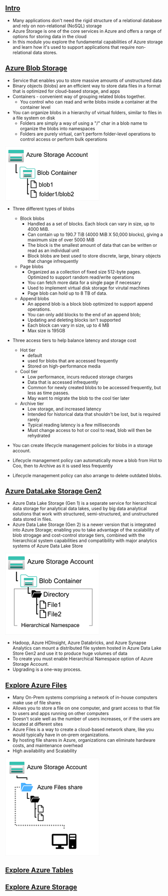 ## [Intro](https://learn.microsoft.com/en-us/training/modules/explore-provision-deploy-non-relational-data-services-azure/1-introduction)

- Many applications don't need the rigid structure of a relational database and rely on non-relational (NoSQL) storage
- Azure Storage is one of the core services in Azure and offers a range of options for storing data in the cloud
- In this module you explore the fundamental capabilities of Azure storage and learn how it's used to support applications that require non-relational data stores.

## [Azure Blob Storage](https://learn.microsoft.com/en-us/training/modules/explore-provision-deploy-non-relational-data-services-azure/2-azure-blob-storage)
- Service that enables you to store massive amounts of unstructured data
- Binary objects (blobs) are an efficient way to store data files in a format that is optimized for cloud-based storage, and apps
- Containers - convenient way of grouping related blobs together. 
    - You control who can read and write blobs inside a container at the container level
- You can organize blobs in a hierarchy of virtual folders, similar to files in a file system on disk
    - Folders are simply a way of using a "/" char in a blob name to organize the blobs into namespaces
    - Folders are purely virtual, can't perform folder-level operations to control access or perform bulk operations

![alt text](image-12.png)

- Three different types of blobs
    - Block blobs 
        - Handled as a set of blocks. Each block can vary in size, up to 4000 MiB.
        - Can contain up to 190.7 TiB (4000 MiB X 50,000 blocks), giving a maximum size of over 5000 MiB
        - The block is the smallest amount of data that can be written or read as an individual unit
        - Block blobs are best used to store discrete, large, binary objects that change infrequently
    - Page blobs
        - Organized as a collection of fixed size 512-byte pages. Optimized to support random read/write operations
        - You can fetch more data for a single page if necessary
        - Used to implement virtual disk storage for virutal machines
        - Page blob can hold up to 8 TB of data.
    - Append blobs
        - An append blob is a block blob optimized to support append operations.
        - You can only add blocks to the end of an append blob; 
        - Updating and deleting blocks isn't supported
        - Each block can vary in size, up to 4 MB
        - Max size is 195GB

- Three access tiers to help balance latency and storage cost
    - Hot tier
        - default
        - used for blobs that are accessed frequently
        - Stored on high-performance media
    - Cool tier
        - Low performance, incurs reduced storage charges
        - Data that is accessed infrequently
        - Common for newly created blobs to be accessed frequently, but less as time passes.
        - May want to migrate the blob to the cool tier later
    - Archive tier
        - Low storage, and increased latency
        - Intended for historical data that shouldn't be lost, but is required rarely
        - Typical reading latency is a few milliseconds
        - Must change access to hot or cool to read, blob will then be rehydrated
    
- You can create lifecycle management policies for blobs in a storage account. 
- Lifecycle management policy can automatically move a blob from Hot to Coo, then to Archive as it is used less frequently
- Lifecycle management policy can also arrange to delete outdated blobs.



## [Azure DataLake Storage Gen2](https://learn.microsoft.com/en-us/training/modules/explore-provision-deploy-non-relational-data-services-azure/3-azure-data-lake-gen2)

- Azure Data Lake Storage (Gen 1) is a separate service for hierarchical data storage for analytical data lakes, used by big data analytical solutions that work with structured, semi-structured, and unstructured data stored in files.
- Azure Data Lake Storage (Gen 2) is a newer version that is integrated into Azure Storage; enabling you to take advantage of the scalability of blob strogage and cost-control storage tiers, combined with the hierarchical system capabilities and compatibility with major analytics systems of Azure Data Lake Store

![alt text](image-13.png)

- Hadoop, Azure HDInsight, Azure Databricks, and Azure Synapse Analytics can mount a distributed file system hosted in Azure Data Lake Store Gen2 and use it to produce huge volumes of data
- To create you must enable Hierarchical Namespace option of Azure Storage Account.
- Upgrading is a one-way process.


## [Explore Azure Files](https://learn.microsoft.com/en-us/training/modules/explore-provision-deploy-non-relational-data-services-azure/4-azure-files)

- Many On-Prem systems comprising a network of in-house computers make use of file shares
- Allows you to store a file on one computer, and grant access to that file to users and apps running on other computers
- Doesn't scale well as the number of users increases, or if the users are located at different sites
- Azure Files is a way to create a cloud-based network share, like you would typically have in on-prem organizations.
- By hosting file shares in Azure, organizations can eliminate hardware costs, and maintenance overhead
- High availability and Scalability

![alt text](image-14.png)




## [Explore Azure Tables]()

## [Explore Azure Storage]()